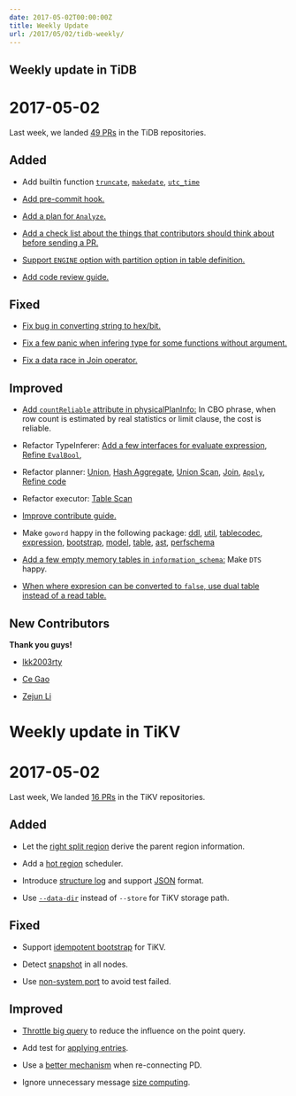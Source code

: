 ```yaml
---
date: 2017-05-02T00:00:00Z
title: Weekly Update
url: /2017/05/02/tidb-weekly/
---
```


## Weekly update in TiDB

# 2017-05-02

Last week, we landed [49 PRs](https://github.com/pingcap/tidb/pulls?utf8=%E2%9C%93&q=is%3Apr%20is%3Amerged%20merged%3A2017-04-24..2017-04-30%20) in the TiDB repositories.

## Added

* Add builtin function [`truncate`](https://github.com/pingcap/tidb/pull/3077), [`makedate`](https://github.com/pingcap/tidb/pull/3102), [`utc_time`](https://github.com/pingcap/tidb/pull/3145)

* [Add pre-commit hook.](https://github.com/pingcap/tidb/pull/3112)

* [Add a plan for `Analyze`.](https://github.com/pingcap/tidb/pull/3130)

* [Add a check list about the things that contributors should think about before sending a PR.](https://github.com/pingcap/tidb/pull/3137)

* [Support `ENGINE` option with partition option in table definition.](https://github.com/pingcap/tidb/pull/3140)

* [Add code review guide.](https://github.com/pingcap/tidb/pull/3166)


## Fixed

* [Fix bug in converting string to hex/bit.](https://github.com/pingcap/tidb/pull/3115)

* [Fix a few panic when infering type for some functions without argument.](https://github.com/pingcap/tidb/pull/3137)

* [Fix a data race in Join operator.](https://github.com/pingcap/tidb/pull/3159)

## Improved

* [Add `countReliable` attribute in physicalPlanInfo:](https://github.com/pingcap/tidb/pull/3011) In CBO phrase, when row count is estimated by real statistics or limit clause, the cost is reliable.

* Refactor TypeInferer: [Add a few interfaces for evaluate expression](https://github.com/pingcap/tidb/pull/3094), [Refine `EvalBool`](https://github.com/pingcap/tidb/pull/3139), 

* Refactor planner: [Union](https://github.com/pingcap/tidb/pull/3085), [Hash Aggregate](https://github.com/pingcap/tidb/pull/3093), [Union Scan](https://github.com/pingcap/tidb/pull/3098), [Join](https://github.com/pingcap/tidb/pull/3126), [`Apply`](https://github.com/pingcap/tidb/pull/3152), [Refine code](https://github.com/pingcap/tidb/pull/3173)

* Refactor executor: [Table Scan](https://github.com/pingcap/tidb/pull/3133)

* [Improve contribute guide.](https://github.com/pingcap/tidb/pull/3102)

* Make `goword` happy in the following package: [ddl](https://github.com/pingcap/tidb/pull/3119), [util](https://github.com/pingcap/tidb/pull/3121), [tablecodec](https://github.com/pingcap/tidb/pull/3122), [expression](https://github.com/pingcap/tidb/pull/3123), [bootstrap](https://github.com/pingcap/tidb/pull/3182), [model](https://github.com/pingcap/tidb/pull/3183), [table](https://github.com/pingcap/tidb/pull/3184), [ast](https://github.com/pingcap/tidb/pull/3185), [perfschema](https://github.com/pingcap/tidb/pull/3186)

* [Add a few empty memory tables in `information_schema`:](https://github.com/pingcap/tidb/pull/3127) Make `DTS` happy.

* [When where expresion can be converted to `false`, use dual table instead of a read table.](https://github.com/pingcap/tidb/pull/3144)

## New Contributors

**Thank you guys!**

* [lkk2003rty](https://github.com/lkk2003rty)

* [Ce Gao](https://github.com/gaocegege)

* [Zejun Li](https://github.com/bobotu)

# Weekly update in TiKV

# 2017-05-02

Last week, We landed [16 PRs](https://github.com/search?utf8=%E2%9C%93&q=repo%3Apingcap%2Ftikv+repo%3Apingcap%2Fpd+is%3Apr+is%3Amerged+merged%3A2017-04-23..2017-04-29&type=Issues) in the TiKV repositories.

## Added

* Let the [right split region](https://github.com/pingcap/tikv/pull/1747) derive the parent region information.

* Add a [hot region](https://github.com/pingcap/pd/pull/611) scheduler. 

* Introduce [structure log](https://github.com/pingcap/pd/pull/612) and support [JSON](https://github.com/pingcap/pd/pull/626) format. 

* Use [`--data-dir`](https://github.com/pingcap/tikv/pull/1803) instead of `--store` for TiKV storage path.

## Fixed

* Support [idempotent bootstrap](https://github.com/pingcap/tikv/pull/1774) for TiKV.

* Detect [snapshot](https://github.com/pingcap/tikv/pull/1793) in all nodes. 

* Use [non-system port](https://github.com/pingcap/pd/pull/630) to avoid test failed.

## Improved

* [Throttle big query](https://github.com/pingcap/tikv/pull/1778) to reduce the influence on the point query.  

* Add test for [applying entries](https://github.com/pingcap/tikv/pull/1783). 

* Use a [better mechanism](https://github.com/pingcap/tikv/pull/1792) when re-connecting PD. 

* Ignore unnecessary message [size computing](https://github.com/pingcap/tikv/pull/1799).
